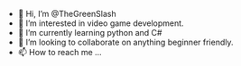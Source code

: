 - 👋 Hi, I’m @TheGreenSlash
- 👀 I’m interested in video game development.
- 🌱 I’m currently learning python and C#
- 💞️ I’m looking to collaborate on anything beginner friendly.
- 📫 How to reach me ...

<!---
TheGreenSlash/TheGreenSlash is a ✨ special ✨ repository because its `README.md` (this file) appears on your GitHub profile.
You can click the Preview link to take a look at your changes.
--->
